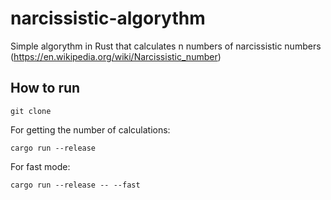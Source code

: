 # narcissistic-algorythm

Simple algorythm in Rust that calculates n numbers of narcissistic numbers (<https://en.wikipedia.org/wiki/Narcissistic_number>)

## How to run

`git clone`

For getting the number of calculations:

`cargo run --release`

For fast mode:

`cargo run --release -- --fast`
